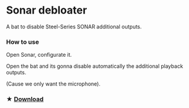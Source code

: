 # Sonar debloater
A bat to disable Steel-Series SONAR additional outputs.

### How to use
Open Sonar, configurate it.

Open the bat and its gonna disable automatically the additional playback outputs.

(Cause we only want the microphone).

### ★ [Download](https://github.com/gzmatte/sonar/releases/download/1/Sonar.bat)
